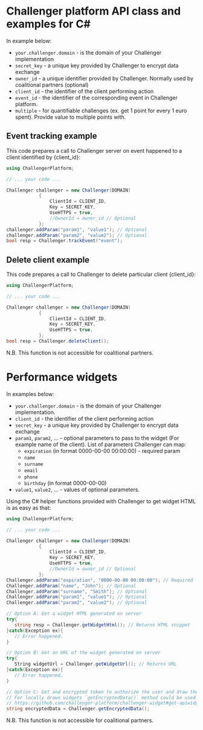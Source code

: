 Challenger platform API class and examples for C#
===

In example below:

 - `your.challenger.domain` - is the domain of your Challenger implementation
 - `secret_key` - a unique key provided by Challenger to encrypt data exchange
 - `owner_id` - a unique identifier provided by Challenger. Normally used by coalitional partners (optional)
 - `client_id` - the identifier of the client performing action
 - `event_id` - the identifier of the corresponding event in Challenger platform.
 - `multiple` - for quantifiable challenges (ex. get 1 point for every 1 euro spent). Provide value to multiple points with.

## Event tracking example

This code prepares a call to Challenger server on event happened to a client identified by {client_id}:

```C#
using ChallengerPlatform;

// ... your code ...

Challenger challenger = new Challenger(DOMAIN)
            {
                ClientId = CLIENT_ID,
                Key = SECRET_KEY,
                UseHTTPS = true,
                //OwnerId = owner_id // Optional
            };
challenger.addParam("param1", "value1"); // Optional
challenger.addParam("param2", "value2"); // Optional
bool resp = Challenger.trackEvent("event");
```

## Delete client example

This code prepares a call to Challenger to delete particular client {client_id}:

```C#
using ChallengerPlatform;

// ... your code ...

Challenger challenger = new Challenger(DOMAIN)
            {
                ClientId = CLIENT_ID,
                Key = SECRET_KEY,
                UseHTTPS = true,
            };
bool resp = Challenger.deleteClient();
```

N.B. This function is not accessible for coalitional partners.

# Performance widgets

In examples below:
 - `your.challenger.domain` - is the domain of your Challenger implementation.
 - `client_id` - the identifier of the client performing action
 - `secret_key` - a unique key provided by Challenger to encrypt data exchange
 - `param1`, `param2`, ... - optional parameters to pass to the widget (For example name of the client). List of parameters Challenger can map:
   - `expiration` (in format 0000-00-00 00:00:00) - required param
   - `name`
   - `surname`
   - `email`
   - `phone`
   - `birthday` (in format 0000-00-00)
 - `value1`, `value2`,  ... - values of optional parameters.

Using the C# helper functions provided with Challenger to get widget HTML is as easy as that:

```C#
using ChallengerPlatform;

// ... your code ...

Challenger challenger = new Challenger(DOMAIN)
            {
                ClientId = CLIENT_ID,
                Key = SECRET_KEY,
                UseHTTPS = true,
                //OwnerId = owner_id // Optional
            };
Challenger.addParam("expiration", "0000-00-00 00:00:00"); // Required
Challenger.addParam("name", "John"); // Optional
Challenger.addParam("surname", "Smith"); // Optional
Challenger.addParam("param1", "value1"); // Optional
Challenger.addParam("param2", "value2"); // Optional

// Option A: Get a widget HTML generated on server
try{
   string resp = Challenger.getWidgetHtml(); // Returns HTML snippet
}catch(Exception ex){
   // Error happened.
}

// Option B: Get an URL of the widget generated on server 
try{
   String widgetUrl = Challenger.getWidgetUrl(); // Returns URL
}catch(Exception ex){
   // Error happened.
}

// Option C: Get and encrypted token to authorize the user and draw the widget on client-side
// For locally drawn widgets `getEncryptedData()` method could be used instead of `getWidgetHtml()`. Please refer:
// https://github.com/challenger-platform/challenger-widget#get-apiwidgetauthenticateuser for more information
string encryptedData = Challenger.getEncryptedData();
```

N.B. This function is not accessible for coalitional partners.
